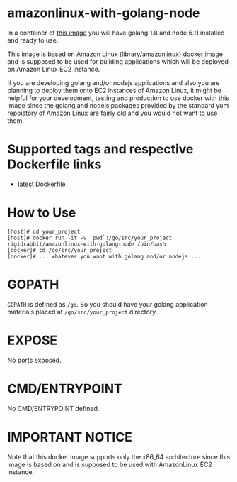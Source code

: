 # amazonlinux-with-golang-node

In a container of [this image](https://hub.docker.com/r/rigidrabbit/amazonlinux-with-golang-node/) you will have golang 1.8 and node 6.11 installed and ready to use.

This image is based on Amazon Linux (library/amazonlinux) docker image and is supposed to be used for building
applications which will be deployed on Amazon Linux EC2 instance.

If you are developing golang and/or nodejs applications and also you are planning to deploy them onto EC2 instances
of Amazon Linux, it might be helpful for your development, testing and production to use docker with this image
since the golang and nodejs packages provided by the standard yum repoistory of Amazon Linux are fairly old
and you would not want to use them.

# Supported tags and respective Dockerfile links

* latest [Dockerfile](https://github.com/rigidrabbit/amazonlinux-with-golang-node/blob/master/Dockerfile)

# How to Use

    [host]# cd your_project
    [host]# docker run -it -v `pwd`:/go/src/your_project rigidrabbit/amazonlinux-with-golang-node /bin/bash
    [docker]# cd /go/src/your_project
    [docker]# ... whatever you want with golang and/or nodejs ...

# GOPATH

`GOPATH` is defined as `/go`. So you should have your golang application materials placed at
`/go/src/your_project` directory.

# EXPOSE

No ports exposed.

# CMD/ENTRYPOINT

No CMD/ENTRYPOINT defined.

# IMPORTANT NOTICE

Note that this docker image supports only the x86_64 architecture since this image is based on and is supposed to be
used with AmazonLinux EC2 instance.

